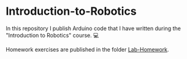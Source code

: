 # Introduction-to-Robotics
  In this repository I publish Arduino code that I have written during the "Introduction to Robotics" course. :computer:

  Homework exercises are published in the folder [Lab-Homework](https://github.com/IordachescuAnca/Introduction-to-Robotics/tree/master/Lab-Homework).
